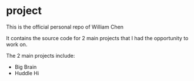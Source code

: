 # project

This is the official personal repo of William Chen

It contains the source code for 2 main projects that I had the opportunity to work on.

The 2 main projects include:

- Big Brain
- Huddle
Hi
